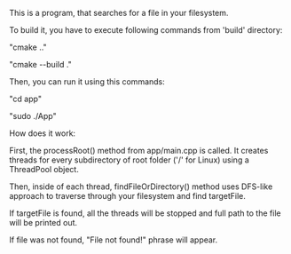 This is a program, that searches for a file in your filesystem.


To build it, you have to execute following commands from 'build' directory:

  "cmake .."
  
  "cmake --build ."


Then, you can run it using this commands:

  "cd app"
  
  "sudo ./App"


How does it work:

First, the processRoot() method from app/main.cpp is called. It creates threads for every subdirectory of root folder ('/' for Linux) using a ThreadPool object.

Then, inside of each thread, findFileOrDirectory() method uses DFS-like approach to traverse through your filesystem and find targetFile.

If targetFile is found, all the threads will be stopped and full path to the file will be printed out.

If file was not found, "File not found!" phrase will appear.
